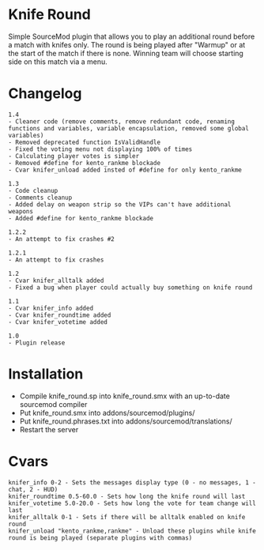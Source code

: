 # Knife Round
Simple SourceMod plugin that allows you to play an additional round before a match with knifes only. The round is being played after "Warmup" or at the start of the match if there is none. Winning team will choose starting side on this match via a menu.


# Changelog
```
1.4
- Cleaner code (remove comments, remove redundant code, renaming functions and variables, variable encapsulation, removed some global variables)
- Removed deprecated function IsValidHandle
- Fixed the voting menu not displaying 100% of times
- Calculating player votes is simpler
- Removed #define for kento_rankme blockade
- Cvar knifer_unload added insted of #define for only kento_rankme

1.3
- Code cleanup
- Comments cleanup
- Added delay on weapon strip so the VIPs can't have additional weapons
- Added #define for kento_rankme blockade

1.2.2
- An attempt to fix crashes #2

1.2.1
- An attempt to fix crashes

1.2
- Cvar knifer_alltalk added
- Fixed a bug when player could actually buy something on knife round

1.1
- Cvar knifer_info added
- Cvar knifer_roundtime added
- Cvar knifer_votetime added

1.0
- Plugin release
```


# Installation
 - Compile knife_round.sp into knife_round.smx with an up-to-date sourcemod compiler
 - Put knife_round.smx into addons/sourcemod/plugins/
 - Put knife_round.phrases.txt into addons/sourcemod/translations/      
 - Restart the server


# Cvars
```
knifer_info 0-2 - Sets the messages display type (0 - no messages, 1 - chat, 2 - HUD)
knifer_roundtime 0.5-60.0 - Sets how long the knife round will last
knifer_votetime 5.0-20.0 - Sets how long the vote for team change will last
knifer_alltalk 0-1 - Sets if there will be alltalk enabled on knife round
knifer_unload "kento_rankme,rankme" - Unload these plugins while knife round is being played (separate plugins with commas)
```
